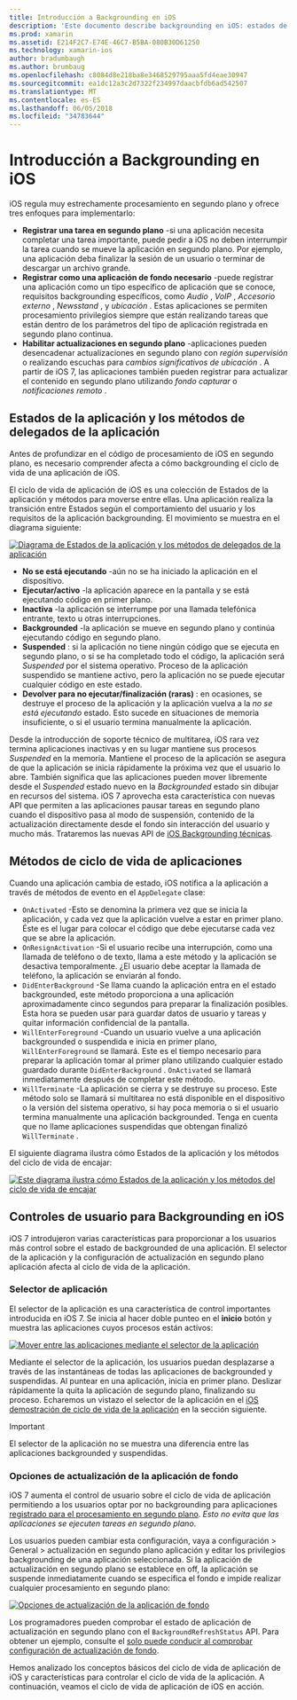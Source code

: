 ```yaml
---
title: Introducción a Backgrounding en iOS
description: 'Este documento describe backgrounding en iOS: estados de la aplicación, métodos de ciclo de vida de aplicación y la actualización de aplicación de fondo.'
ms.prod: xamarin
ms.assetid: E214F2C7-E74E-46C7-B5BA-080B30D61250
ms.technology: xamarin-ios
author: bradumbaugh
ms.author: brumbaug
ms.openlocfilehash: c8084d8e218ba8e3468529795aaa5fd4eae30947
ms.sourcegitcommit: ea1dc12a3c2d7322f234997daacbfdb6ad542507
ms.translationtype: MT
ms.contentlocale: es-ES
ms.lasthandoff: 06/05/2018
ms.locfileid: "34783644"
---
```

# <a name="introduction-to-backgrounding-in-ios"></a>Introducción a Backgrounding en iOS

iOS regula muy estrechamente procesamiento en segundo plano y ofrece tres enfoques para implementarlo:

-  **Registrar una tarea en segundo plano** -si una aplicación necesita completar una tarea importante, puede pedir a iOS no deben interrumpir la tarea cuando se mueve la aplicación en segundo plano. Por ejemplo, una aplicación deba finalizar la sesión de un usuario o terminar de descargar un archivo grande.
-  **Registrar como una aplicación de fondo necesario** -puede registrar una aplicación como un tipo específico de aplicación que se conoce, requisitos backgrounding específicos, como *Audio* , *VoIP* ,  *Accesorio externo* , *Newsstand* , y *ubicación* . Estas aplicaciones se permiten procesamiento privilegios siempre que están realizando tareas que están dentro de los parámetros del tipo de aplicación registrada en segundo plano continua.
-  **Habilitar actualizaciones en segundo plano** -aplicaciones pueden desencadenar actualizaciones en segundo plano con *región supervisión* o realizando escuchas para *cambios significativos de ubicación* . A partir de iOS 7, las aplicaciones también pueden registrar para actualizar el contenido en segundo plano utilizando *fondo capturar* o *notificaciones remoto* .


## <a name="application-states-and-application-delegate-methods"></a>Estados de la aplicación y los métodos de delegados de la aplicación

Antes de profundizar en el código de procesamiento de iOS en segundo plano, es necesario comprender afecta a cómo backgrounding el ciclo de vida de una aplicación de iOS.

El ciclo de vida de aplicación de iOS es una colección de Estados de la aplicación y métodos para moverse entre ellas. Una aplicación realiza la transición entre Estados según el comportamiento del usuario y los requisitos de la aplicación backgrounding. El movimiento se muestra en el diagrama siguiente:

 [![](introduction-to-backgrounding-in-ios-images/applicationlifecycle-.png "Diagrama de Estados de la aplicación y los métodos de delegados de la aplicación")](introduction-to-backgrounding-in-ios-images/applicationlifecycle-.png#lightbox)

-  **No se está ejecutando** -aún no se ha iniciado la aplicación en el dispositivo.
-  **Ejecutar/activo** -la aplicación aparece en la pantalla y se está ejecutando código en primer plano.
-  **Inactiva** -la aplicación se interrumpe por una llamada telefónica entrante, texto u otras interrupciones.
-  **Backgrounded** -la aplicación se mueve en segundo plano y continúa ejecutando código en segundo plano.
-  **Suspended** : si la aplicación no tiene ningún código que se ejecuta en segundo plano, o si se ha completado todo el código, la aplicación será *Suspended* por el sistema operativo. Proceso de la aplicación suspendido se mantiene activo, pero la aplicación no se puede ejecutar cualquier código en este estado.
-  **Devolver para no ejecutar/finalización (raras)** : en ocasiones, se destruye el proceso de la aplicación y la aplicación vuelva a la *no se está ejecutando* estado. Esto sucede en situaciones de memoria insuficiente, o si el usuario termina manualmente la aplicación.


Desde la introducción de soporte técnico de multitarea, iOS rara vez termina aplicaciones inactivas y en su lugar mantiene sus procesos *Suspended* en la memoria. Mantiene el proceso de la aplicación se asegura de que la aplicación se inicia rápidamente la próxima vez que el usuario lo abre. También significa que las aplicaciones pueden mover libremente desde el *Suspended* estado nuevo en la *Backgrounded* estado sin dibujar en recursos del sistema. iOS 7 aprovecha esta característica con nuevas API que permiten a las aplicaciones pausar tareas en segundo plano cuando el dispositivo pasa al modo de suspensión, contenido de la actualización directamente desde el fondo sin interacción del usuario y mucho más. Trataremos las nuevas API de [iOS Backgrounding técnicas](~/ios/app-fundamentals/backgrounding/ios-backgrounding-techniques/index.md).

## <a name="application-lifecycle-methods"></a>Métodos de ciclo de vida de aplicaciones

Cuando una aplicación cambia de estado, iOS notifica a la aplicación a través de métodos de evento en el `AppDelegate` clase:

-  `OnActivated` -Esto se denomina la primera vez que se inicia la aplicación, y cada vez que la aplicación vuelve a estar en primer plano. Éste es el lugar para colocar el código que debe ejecutarse cada vez que se abre la aplicación.
-  `OnResignActivation` -Si el usuario recibe una interrupción, como una llamada de teléfono o de texto, llama a este método y la aplicación se desactiva temporalmente. ¿El usuario debe aceptar la llamada de teléfono, la aplicación se enviarán al fondo.
-  `DidEnterBackground` -Se llama cuando la aplicación entra en el estado backgrounded, este método proporciona a una aplicación aproximadamente cinco segundos para preparar la finalización posibles. Esta hora se pueden usar para guardar datos de usuario y tareas y quitar información confidencial de la pantalla.
-  `WillEnterForeground` -Cuando un usuario vuelve a una aplicación backgrounded o suspendida e inicia en primer plano, `WillEnterForeground` se llamará. Este es el tiempo necesario para preparar la aplicación tomar al primer plano utilizando cualquier estado guardado durante `DidEnterBackground` .  `OnActivated` se llamará inmediatamente después de completar este método.
-  `WillTerminate` -La aplicación se cierra y se destruye su proceso. Este método solo se llamará si multitarea no está disponible en el dispositivo o la versión del sistema operativo, si hay poca memoria o si el usuario termina manualmente una aplicación backgrounded. Tenga en cuenta que no llame aplicaciones suspendidas que obtengan finalizó `WillTerminate` .


El siguiente diagrama ilustra cómo Estados de la aplicación y los métodos del ciclo de vida de encajar:

 [![](introduction-to-backgrounding-in-ios-images/image2.png "Este diagrama ilustra cómo Estados de la aplicación y los métodos del ciclo de vida de encajar")](introduction-to-backgrounding-in-ios-images/image2.png#lightbox)

## <a name="user-controls-for-backgrounding-in-ios"></a>Controles de usuario para Backgrounding en iOS

iOS 7 introdujeron varias características para proporcionar a los usuarios más control sobre el estado de backgrounded de una aplicación. El selector de la aplicación y la configuración de actualización en segundo plano aplicación afecta al ciclo de vida de la aplicación.

### <a name="app-switcher"></a>Selector de aplicación

El selector de la aplicación es una característica de control importantes introducida en iOS 7. Se inicia al hacer doble punteo en el **inicio** botón y muestra las aplicaciones cuyos procesos están activos:

 [![](introduction-to-backgrounding-in-ios-images/app-switcher-.png "Mover entre las aplicaciones mediante el selector de la aplicación")](introduction-to-backgrounding-in-ios-images/app-switcher-.png#lightbox)

Mediante el selector de la aplicación, los usuarios puedan desplazarse a través de las instantáneas de todas las aplicaciones de backgrounded y suspendidas. Al puntear en una aplicación, inicia en primer plano. Deslizar rápidamente la quita la aplicación de segundo plano, finalizando su proceso. Echaremos un vistazo el selector de la aplicación en el [iOS demostración de ciclo de vida de la aplicación](~/ios/app-fundamentals/backgrounding/application-lifecycle-demo.md) en la sección siguiente.

> [!IMPORTANT]
> El selector de la aplicación no se muestra una diferencia entre las aplicaciones backgrounded y suspendidas.



### <a name="background-app-refresh-settings"></a>Opciones de actualización de la aplicación de fondo

iOS 7 aumenta el control de usuario sobre el ciclo de vida de aplicación permitiendo a los usuarios optar por no backgrounding para aplicaciones [registrado para el procesamiento en segundo plano](~/ios/app-fundamentals/backgrounding/ios-backgrounding-techniques/registering-applications-to-run-in-background.md). *Esto no evita que las aplicaciones se ejecuten tareas en segundo plano*.

Los usuarios pueden cambiar esta configuración, vaya a <span class="uiitem">configuración > General > actualización en segundo plano aplicación</span> y editar los privilegios backgrounding de una aplicación seleccionada. Si la aplicación de actualización en segundo plano se establece en off, la aplicación se suspende inmediatamente cuando se especifica el fondo e impide realizar cualquier procesamiento en segundo plano:

 [![](introduction-to-backgrounding-in-ios-images/settings-.png "Opciones de actualización de la aplicación de fondo")](introduction-to-backgrounding-in-ios-images/settings-.png#lightbox)

Los programadores pueden comprobar el estado de aplicación de actualización en segundo plano con el `BackgroundRefreshStatus` API. Para obtener un ejemplo, consulte el [solo puede conducir al comprobar configuración de actualización de fondo](https://developer.xamarin.com/recipes/ios/multitasking/check_background_refresh_setting/).

Hemos analizado los conceptos básicos del ciclo de vida de aplicación de iOS y características para controlar el ciclo de vida de la aplicación. A continuación, veamos el ciclo de vida de aplicación de iOS en acción.

